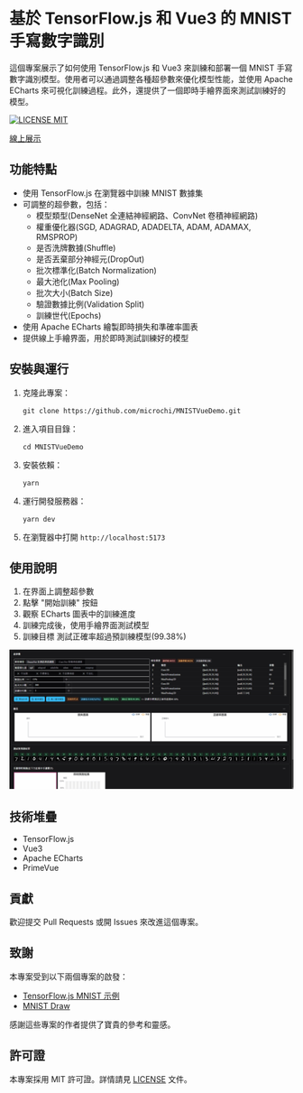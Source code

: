 # 基於 TensorFlow.js 和 Vue3 的 MNIST 手寫數字識別

這個專案展示了如何使用 TensorFlow.js 和 Vue3 來訓練和部署一個 MNIST 手寫數字識別模型。使用者可以通過調整各種超參數來優化模型性能，並使用 Apache ECharts 來可視化訓練過程。此外，還提供了一個即時手繪界面來測試訓練好的模型。

[![LICENSE MIT](https://img.shields.io/github/license/microchi/MNISTVueDemo)](https://raw.githubusercontent.com/microchi/MNISTVueDemo/master/LICENSE)

[線上展示](https://microchi.github.io/MNISTVueDemo/)

## 功能特點

- 使用 TensorFlow.js 在瀏覽器中訓練 MNIST 數據集
- 可調整的超參數，包括：
  - 模型類型(DenseNet 全連結神經網路、ConvNet 卷積神經網路)
  - 權重優化器(SGD, ADAGRAD, ADADELTA, ADAM, ADAMAX, RMSPROP)
  - 是否洗牌數據(Shuffle)
  - 是否丟棄部分神經元(DropOut)
  - 批次標準化(Batch Normalization)
  - 最大池化(Max Pooling)
  - 批次大小(Batch Size)
  - 驗證數據比例(Validation Split)
  - 訓練世代(Epochs)
- 使用 Apache ECharts 繪製即時損失和準確率圖表
- 提供線上手繪界面，用於即時測試訓練好的模型

## 安裝與運行

1. 克隆此專案：
   ```
   git clone https://github.com/microchi/MNISTVueDemo.git
   ```

2. 進入項目目錄：
   ```
   cd MNISTVueDemo
   ```

3. 安裝依賴：
   ```
   yarn
   ```

4. 運行開發服務器：
   ```
   yarn dev
   ```

5. 在瀏覽器中打開 `http://localhost:5173`

## 使用說明

1. 在界面上調整超參數
2. 點擊 "開始訓練" 按鈕
3. 觀察 ECharts 圖表中的訓練進度
4. 訓練完成後，使用手繪界面測試模型
5. 訓練目標 測試正確率超過預訓練模型(99.38%)

![Screen](screen.gif)

## 技術堆疊

- TensorFlow.js
- Vue3
- Apache ECharts
- PrimeVue

## 貢獻

歡迎提交 Pull Requests 或開 Issues 來改進這個專案。

## 致謝

本專案受到以下兩個專案的啟發：

- [TensorFlow.js MNIST 示例](https://github.com/tensorflow/tfjs-examples/tree/master/mnist)
- [MNIST Draw](https://github.com/mco-gh/mnist-draw)

感謝這些專案的作者提供了寶貴的參考和靈感。

## 許可證

本專案採用 MIT 許可證。詳情請見 [LICENSE](LICENSE) 文件。